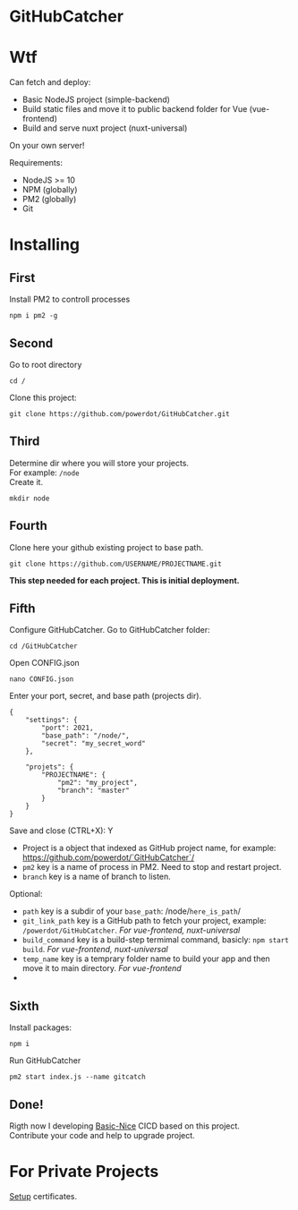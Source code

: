# GitHubCatcher

# Wtf

Can fetch and deploy:
- Basic NodeJS project (simple-backend)
- Build static files and move it to public backend folder for Vue (vue-frontend)
- Build and serve nuxt project (nuxt-universal)

On your own server!

Requirements:
- NodeJS >= 10
- NPM (globally)
- PM2 (globally)
- Git

# Installing

## First
Install PM2 to controll processes
```
npm i pm2 -g
```

## Second
Go to root directory
```
cd /
```
Clone this project:
```
git clone https://github.com/powerdot/GitHubCatcher.git
```

## Third
Determine dir where you will store your projects.  
For example: `/node`  
Create it.
```
mkdir node
```

## Fourth
Clone here your github existing project to base path.  
```
git clone https://github.com/USERNAME/PROJECTNAME.git
```
**This step needed for each project. This is initial deployment.**

## Fifth
Configure GitHubCatcher.
Go to GitHubCatcher folder:
```
cd /GitHubCatcher
```
Open CONFIG.json
```
nano CONFIG.json
```
Enter your port, secret, and base path (projects dir).
```
{
    "settings": {
        "port": 2021,
        "base_path": "/node/",
        "secret": "my_secret_word"
    },

    "projets": {
        "PROJECTNAME": {
            "pm2": "my_project",
            "branch": "master"
        }
    }
}
```
Save and close (CTRL+X): Y

- Project is a object that indexed as GitHub project name, for example: https://github.com/powerdot/`GitHubCatcher`/
- `pm2` key is a name of process in PM2. Need to stop and restart project.
- `branch` key is a name of branch to listen.  
  
Optional:
- `path` key is a subdir of your `base_path`: /node/`here_is_path`/
- `git_link_path` key is a GitHub path to fetch your project, example: `/powerdot/GitHubCatcher`. *For vue-frontend, nuxt-universal*
- `build_command` key is a build-step termimal command, basicly: `npm start build`. *For vue-frontend, nuxt-universal*
- `temp_name` key is a temprary folder name to build your app and then move it to main directory. *For vue-frontend*
- 

## Sixth
Install packages:
```
npm i
```
Run GitHubCatcher
```
pm2 start index.js --name gitcatch
```

## Done!

Rigth now I developing [Basic-Nice](https://github.com/powerdot/Basic-Nice-CICD) CICD based on this project.  
Contribute your code and help to upgrade project.

# For Private Projects

[Setup](https://docs.github.com/en/github/authenticating-to-github/connecting-to-github-with-ssh) certificates.

